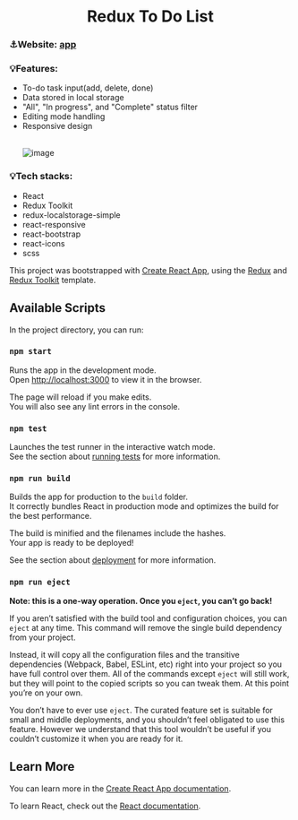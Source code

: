 <h1 align="center">Redux To Do List</h1>

<h3 align="left">⚓Website: <a href = "https://yukiramu.github.io/React-Redux-To-Do-List/">app</a></h3>

<h3 align="left">💡Features:</h3>
<ul>
<li>To-do task input(add, delete, done)</li>
<li>Data stored in local storage</li>
<li>"All", "In progress", and "Complete" status filter</li>
<li>Editing mode handling</li>
<li>Responsive design</li><br/>
  
  ![image](https://user-images.githubusercontent.com/76931326/126123510-49592354-2368-4282-bbaf-d69f8631f67d.png)

  
</ul>

<h3 align="left">💡Tech stacks:</h3>
<ul>
<li>React</li>
<li>Redux Toolkit</li>
<li>redux-localstorage-simple</li>
<li>react-responsive</li>
<li>react-bootstrap</li>
<li>react-icons</li>
<li>scss</li> 
</ul>

This project was bootstrapped with [Create React App](https://github.com/facebook/create-react-app), using the [Redux](https://redux.js.org/) and [Redux Toolkit](https://redux-toolkit.js.org/) template.

## Available Scripts

In the project directory, you can run:

### `npm start`

Runs the app in the development mode.<br />
Open [http://localhost:3000](http://localhost:3000) to view it in the browser.

The page will reload if you make edits.<br />
You will also see any lint errors in the console.

### `npm test`

Launches the test runner in the interactive watch mode.<br />
See the section about [running tests](https://facebook.github.io/create-react-app/docs/running-tests) for more information.

### `npm run build`

Builds the app for production to the `build` folder.<br />
It correctly bundles React in production mode and optimizes the build for the best performance.

The build is minified and the filenames include the hashes.<br />
Your app is ready to be deployed!

See the section about [deployment](https://facebook.github.io/create-react-app/docs/deployment) for more information.

### `npm run eject`

**Note: this is a one-way operation. Once you `eject`, you can’t go back!**

If you aren’t satisfied with the build tool and configuration choices, you can `eject` at any time. This command will remove the single build dependency from your project.

Instead, it will copy all the configuration files and the transitive dependencies (Webpack, Babel, ESLint, etc) right into your project so you have full control over them. All of the commands except `eject` will still work, but they will point to the copied scripts so you can tweak them. At this point you’re on your own.

You don’t have to ever use `eject`. The curated feature set is suitable for small and middle deployments, and you shouldn’t feel obligated to use this feature. However we understand that this tool wouldn’t be useful if you couldn’t customize it when you are ready for it.

## Learn More

You can learn more in the [Create React App documentation](https://facebook.github.io/create-react-app/docs/getting-started).

To learn React, check out the [React documentation](https://reactjs.org/).
